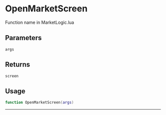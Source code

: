 # OpenMarketScreen
Function name in MarketLogic.lua
## Parameters
`args`
## Returns
`screen`
## Usage
```lua
function OpenMarketScreen(args)
```
---
